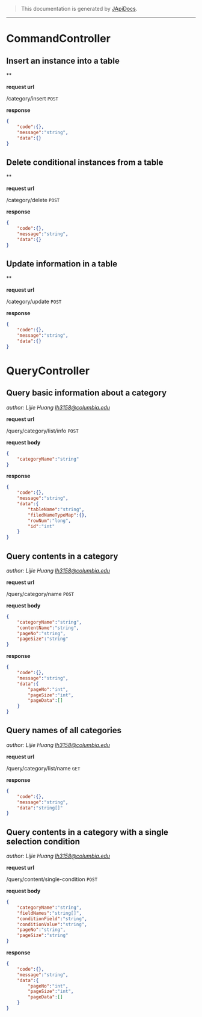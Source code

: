 > This documentation is generated by [JApiDocs](https://japidocs.agilestudio.cn/).
---
# CommandController
## Insert an instance into a table

**

**request url**

/category/insert `POST` 


**response**

```json
{
	"code":{},
	"message":"string",
	"data":{}
}
```
## Delete conditional instances from a table

**

**request url**

/category/delete `POST` 


**response**

```json
{
	"code":{},
	"message":"string",
	"data":{}
}
```
## Update information in a table

**

**request url**

/category/update `POST` 


**response**

```json
{
	"code":{},
	"message":"string",
	"data":{}
}
```
# QueryController
## Query basic information about a category

*author: Lijie Huang lh3158@columbia.edu*

**request url**

/query/category/list/info `POST` 

**request body**

```json
{
	"categoryName":"string"
}
```

**response**

```json
{
	"code":{},
	"message":"string",
	"data":{
		"tableName":"string",
		"filedNameTypeMap":{},
		"rowNum":"long",
		"id":"int"
	}
}
```
## Query contents in a category

*author: Lijie Huang lh3158@columbia.edu*

**request url**

/query/category/name `POST` 

**request body**

```json
{
	"categoryName":"string",
	"contentName":"string",
	"pageNo":"string",
	"pageSize":"string"
}
```

**response**

```json
{
	"code":{},
	"message":"string",
	"data":{
		"pageNo":"int",
		"pageSize":"int",
		"pageData":[]
	}
}
```
## Query names of all categories

*author: Lijie Huang lh3158@columbia.edu*

**request url**

/query/category/list/name `GET` 


**response**

```json
{
	"code":{},
	"message":"string",
	"data":"string[]"
}
```
## Query contents in a category with a single selection condition

*author: Lijie Huang lh3158@columbia.edu*

**request url**

/query/content/single-condition `POST` 

**request body**

```json
{
	"categoryName":"string",
	"fieldNames":"string[]",
	"conditionField":"string",
	"conditionValue":"string",
	"pageNo":"string",
	"pageSize":"string"
}
```

**response**

```json
{
	"code":{},
	"message":"string",
	"data":{
		"pageNo":"int",
		"pageSize":"int",
		"pageData":[]
	}
}
```
